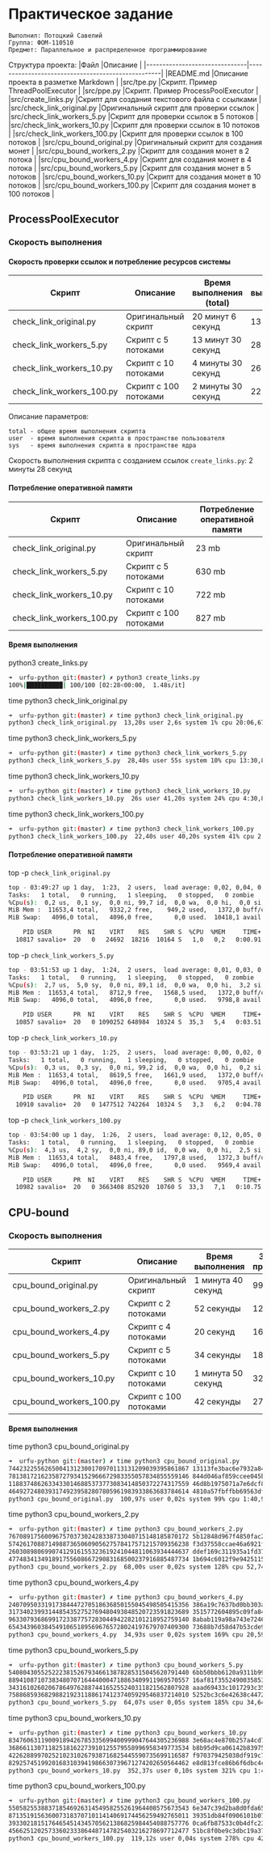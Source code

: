 # Практическое задание
```
Выполнил: Потоцкий Савелий
Группа: ФОМ-110510
Предмет: Параллельное и распределенное программирование
```

Структура проекта:
|Файл                           |Описание                                           |
|-------------------------------|---------------------------------------------------|
|README.md                      |Описание проекта в разметке Markdown               |
|src/tpe.py                     |Скрипт. Пример ThreadPoolExecutor                  |
|src/ppe.py                     |Скрипт. Пример ProcessPoolExecutor                 |
|src/create_links.py            |Скрипт для создания текстового файла с ссылками    |
|src/check_link_original.py     |Оригинальный скрипт для проверки ссылок            |
|src/check_link_workers_5.py    |Скрипт для проверки ссылок в 5 потоков             |
|src/check_link_workers_10.py   |Скрипт для проверки ссылок в 10 потоков            |
|src/check_link_workers_100.py  |Скрипт для проверки ссылок в 100 потоков           |
|src/cpu_bound_original.py      |Оригинальный скрипт для создания монет             |
|src/cpu_bound_workers_2.py     |Скрипт для создания монет в 2 потока               |
|src/cpu_bound_workers_4.py     |Скрипт для создания монет в 4 потока               |
|src/cpu_bound_workers_5.py     |Скрипт для создания монет в 5 потоков              |
|src/cpu_bound_workers_10.py    |Скрипт для создания монет в 10 потоков             |
|src/cpu_bound_workers_100.py   |Скрипт для создания монет в 100 потоков            |

## ProcessPoolExecutor
### Скорость выполнения
#### Скорость проверки ссылок и потребление ресурсов системы
|Скрипт                    |Описание              |Время выполнения (total)   |Время выполнения (user)|Время выполнения (system)|Загрузка процессора|
|--------------------------|----------------------|---------------------------|-----------------------|-------------------------|-------------------|
|check_link_original.py    |Оригинальный скрипт   |20 минут 6 секунд          |13 секунд              |2 секунды                |1%                 |
|check_link_workers_5.py   |Скрипт с 5 потоками   |13 минут 30 секунд         |28 секунд              |55 секунд                |10%                |
|check_link_workers_10.py  |Скрипт с 10 потоками  |4 минуты 30 секунд         |26 секунд              |41 секунда               |24%                |
|check_link_workers_100.py |Скрипт с 100 потоками |2 минуты 30 секунд         |22 секунды             |40 секунд                |41%                |

Описание параметров:
```
total - общее время выполнения скрипта
user  - время выполнения скрипта в пространстве пользователя
sys   - время выполнения скрипта в пространстве ядра
```

Скорость выполнения скрипта с созданием ссылок ```create_links.py```: 2 минуты 28 секунд

#### Потребление оперативной памяти
|Скрипт                    |Описание              |Потребление оперативной памяти|
|--------------------------|----------------------|------------------------------|
|check_link_original.py    |Оригинальный скрипт   |23 mb                         |
|check_link_workers_5.py   |Скрипт с 5 потоками   |630 mb                        |
|check_link_workers_10.py  |Скрипт с 10 потоками  |722 mb                        |
|check_link_workers_100.py |Скрипт с 100 потоками |827 mb                        |

#### Время выполнения
python3 create_links.py
```sh
➜  urfu-python git:(master) ✗ python3 create_links.py
100%|██████████| 100/100 [02:28<00:00,  1.48s/it]
```

time python3 check_link_original.py
```sh
➜  urfu-python git:(master) ✗ time python3 check_link_original.py
python3 check_link_original.py  13,20s user 2,6s system 1% cpu 20:06,67 total
```

time python3 check_link_workers_5.py
```sh
➜  urfu-python git:(master) ✗ time python3 check_link_workers_5.py
python3 check_link_workers_5.py  28,40s user 55s system 10% cpu 13:30,84 total
```

time python3 check_link_workers_10.py
```sh
➜  urfu-python git:(master) ✗ time python3 check_link_workers_10.py
python3 check_link_workers_10.py  26s user 41,20s system 24% cpu 4:30,88 total
```

time python3 check_link_workers_100.py
```sh
➜  urfu-python git:(master) ✗ time python3 check_link_workers_100.py
python3 check_link_workers_100.py  22,40s user 40,20s system 41% cpu 2:30,30 total
```

#### Потребление оперативной памяти
top -p ```check_link_original.py```
```sh
top - 03:49:27 up 1 day,  1:23,  2 users,  load average: 0,02, 0,04, 0,00
Tasks:   1 total,   0 running,   1 sleeping,   0 stopped,   0 zombie
%Cpu(s):  0,2 us,  0,1 sy,  0,0 ni, 99,7 id,  0,0 wa,  0,0 hi,  0,0 si,  0,0 st
MiB Mem :  11653,4 total,   9332,2 free,    949,2 used,   1372,0 buff/cache
MiB Swap:   4096,0 total,   4096,0 free,      0,0 used.  10418,1 avail Mem

    PID USER      PR  NI    VIRT    RES    SHR S  %CPU  %MEM     TIME+ COMMAND
  10817 savalio+  20   0   24692  18216  10164 S   1,0   0,2   0:00.91 python3
```

top -p ```check_link_workers_5.py```
```sh
top - 03:51:53 up 1 day,  1:24,  2 users,  load average: 0,01, 0,03, 0,00
Tasks:   1 total,   0 running,   1 sleeping,   0 stopped,   0 zombie
%Cpu(s):  2,7 us,  5,0 sy,  0,0 ni, 89,1 id,  0,0 wa,  0,0 hi,  3,2 si,  0,0 st
MiB Mem :  11653,4 total,   8712,9 free,   1568,5 used,   1372,0 buff/cache
MiB Swap:   4096,0 total,   4096,0 free,      0,0 used.   9798,8 avail Mem

    PID USER      PR  NI    VIRT    RES    SHR S  %CPU  %MEM     TIME+ COMMAND
  10857 savalio+  20   0 1090252 648984  10324 S  35,3   5,4   0:03.51 python3
```

top -p ```check_link_workers_10.py```
```sh
top - 03:53:21 up 1 day,  1:25,  2 users,  load average: 0,00, 0,02, 0,00
Tasks:   1 total,   0 running,   1 sleeping,   0 stopped,   0 zombie
%Cpu(s):  0,3 us,  0,3 sy,  0,0 ni, 99,2 id,  0,0 wa,  0,0 hi,  0,2 si,  0,0 st
MiB Mem :  11653,4 total,   8619,5 free,   1661,9 used,   1372,0 buff/cache
MiB Swap:   4096,0 total,   4096,0 free,      0,0 used.   9705,4 avail Mem

    PID USER      PR  NI    VIRT    RES    SHR S  %CPU  %MEM     TIME+ COMMAND
  10910 savalio+  20   0 1477512 742264  10324 S   3,3   6,2   0:04.78 python3
```

top -p ```check_link_workers_100.py```
```sh
top - 03:54:00 up 1 day,  1:26,  2 users,  load average: 0,12, 0,05, 0,01
Tasks:   1 total,   0 running,   1 sleeping,   0 stopped,   0 zombie
%Cpu(s):  4,3 us,  4,2 sy,  0,0 ni, 89,0 id,  0,0 wa,  0,0 hi,  2,5 si,  0,0 st
MiB Mem :  11653,4 total,   8483,4 free,   1797,8 used,   1372,3 buff/cache
MiB Swap:   4096,0 total,   4096,0 free,      0,0 used.   9569,4 avail Mem

    PID USER      PR  NI    VIRT    RES    SHR S  %CPU  %MEM     TIME+ COMMAND
  10982 savalio+  20   0 3663408 852920  10760 S  33,3   7,1   0:10.75 python3
```

## CPU-bound
### Скорость выполнения
|Скрипт                     |Описание               |Время выполнения           |Загрузка процессора|
|---------------------------|-----------------------|---------------------------|-------------------|
|cpu_bound_original.py      |Оригинальный скрипт    |1 минута 40 секунд         |99%                |
|cpu_bound_workers_2.py     |Скрипт с 2 потоками    |52 секунды                 |128%               |
|cpu_bound_workers_4.py     |Скрипт с 4 потоками    |20 секунд                  |169%               |
|cpu_bound_workers_5.py     |Скрипт с 5 потоками    |34 секунды                 |185%               |
|cpu_bound_workers_10.py    |Скрипт с 10 потоками   |1 минута 50 секунд         |321%               |
|cpu_bound_workers_100.py   |Скрипт с 100 потоками  |42 секунды                 |278%               |

#### Время выполнения
time python3 cpu_bound_original.py
```sh
➜  urfu-python git:(master) ✗ time python3 cpu_bound_original.py
74423225562650041312300170970113131209039395861867 13113fe3bac6e7932a84be15daf00000
78138172162358727934152966672983355057834855559146 844d046af859ccee045b2dccb0400000
11883748626334330146885373773083414850372274317559 46d8b1975071a7e6dcf8929c79000000
46492724803931749239582807805961983933863683784614 4810a57fbffbb69563df67820bc00000
python3 cpu_bound_original.py  100,97s user 0,02s system 99% cpu 1:40,99 total
```

time python3 cpu_bound_workers_2.py
```sh
➜  urfu-python git:(master) ✗ time python3 cpu_bound_workers_2.py
76708917560096757037302428338733040715148185870172 5b12848d967f4850fac20ccd75a00000
57426170887149887365060905627578417571215709356238 f3d37558ccae46a6921fea2a41200000
26030898069907412916155323619241044811063934444637 ddef169c311935a1fd371680c8100000
47748341349189175560866729083168500237916885487734 1b694c6012f9e94251151f62dc000000
python3 cpu_bound_workers_2.py  68,00s user 0,02s system 128% cpu 52,745 total
```

time python3 cpu_bound_workers_4.py
```sh
➜  urfu-python git:(master) ✗ time python3 cpu_bound_workers_4.py
24070950331917384447270518636850155045498505415356 386a19c7637bd0bb303a360ebd900000
31734023993144854352752769480493848520723591823689 3515772604895c09fa84afcb21800000
96330793686991723387757283044942282101218952759140 8abab119a98a743e72461af2dff00000
65434396038454910651895696765728024197679707409300 73688b7d58d47b53cde9c48cc2300000
python3 cpu_bound_workers_4.py  34,93s user 0,02s system 169% cpu 20,592 total
```

time python3 cpu_bound_workers_5.py
```sh
➜  urfu-python git:(master) ✗ time python3 cpu_bound_workers_5.py
54080430552522238152679346613878285315045620791440 6bb50bbb6120a9311b99a8fec7a00000
88941087107383480707164440004718863409911969570557 16af81f3552490035853a6c756300000
34316102602067864976288744165255240311821562807928 aaad69433c1017293c355c653a600000
75886859368298821923118861741237405929546837214010 5252bc3c6e42638c44722e76d2a00000
python3 cpu_bound_workers_5.py  64,07s user 0,05s system 185% cpu 34,649 total
```

time python3 cpu_bound_workers_10.py
```sh
➜  urfu-python git:(master) ✗ time python3 cpu_bound_workers_10.py
83476063119009189426785335699400999047644305236988 3e68ac4e870b257a4cd7447434000000
36866113071182518162273910125579558996958349773534 b8b95d9ca06142b8397518e996a00000
42262889970252102310267938716825445590735699116587 f970379425038df919c7dacfc5100000
82925745199201683103941986630739671274202650564462 e8d813fce86b6f6dbc4c717374b00000
python3 cpu_bound_workers_10.py  352,37s user 0,10s system 321% cpu 1:49,58 total
```

time python3 cpu_bound_workers_100.py
```sh
➜  urfu-python git:(master) ✗ time python3 cpu_bound_workers_100.py
55058255388371854692631454958255261964408575673543 6e347c39d2ba8d0fda65081797f00000
87135191563600731837071011414069174456259492765011 39351db84f0906101b07ee516d100000
39330218151764654514345705621386825984454088757776 0ca6fb87533c0b4dfc23eb8619600000
45662512025733602333864487147825403216278697712477 51bc8f0be9c3dbc19a37cbafb4000000
python3 cpu_bound_workers_100.py  119,12s user 0,04s system 278% cpu 42,712 total
```